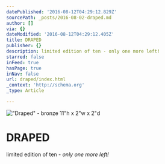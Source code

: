 ```yaml
---
datePublished: '2016-08-12T04:29:12.829Z'
sourcePath: _posts/2016-08-02-draped.md
author: []
via: {}
dateModified: '2016-08-12T04:29:12.405Z'
title: DRAPED
publisher: {}
description: limited edition of ten - only one more left!
starred: false
inFeed: true
hasPage: true
inNav: false
url: draped/index.html
_context: 'http://schema.org'
_type: Article

---
```

!["Draped" - bronze                                                                                             11"h x 2"w x 2"d](https://s3-us-west-2.amazonaws.com/the-grid-img/p/6de66b07ea721d005b6c44b87f08e5c3a303ad85.jpg)

# **DRAPED**

limited edition of ten - _only one more left!_